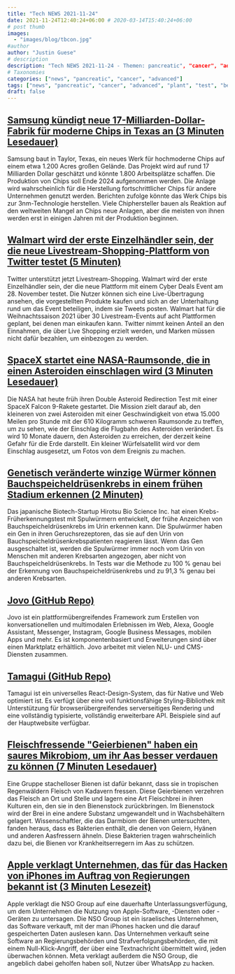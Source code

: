 ```yaml
---
title: "Tech NEWS 2021-11-24"
date: 2021-11-24T12:40:24+06:00 # 2020-03-14T15:40:24+06:00
# post thumb
images:
  - "images/blog/tbcon.jpg"
#author
author: "Justin Guese"
# description
description: "Tech NEWS 2021-11-24 - Themen: pancreatic", "cancer", "advanced"
# Taxonomies
categories: ["news", "pancreatic", "cancer", "advanced"]
tags: ["news", "pancreatic", "cancer", "advanced", "plant", "test", "bees"]
draft: false
---
```


## [Samsung kündigt neue 17-Milliarden-Dollar-Fabrik für moderne Chips in Texas an (3 Minuten Lesedauer)](https://www.theverge.com/2021/11/23/22245325/samsung-building-chipmaking-fab-texas-taylor)

 Samsung baut in Taylor, Texas, ein neues Werk für hochmoderne Chips auf einem etwa 1.200 Acres großen Gelände. Das Projekt wird auf rund 17 Milliarden Dollar geschätzt und könnte 1.800 Arbeitsplätze schaffen. Die Produktion von Chips soll Ende 2024 aufgenommen werden. Die Anlage wird wahrscheinlich für die Herstellung fortschrittlicher Chips für andere Unternehmen genutzt werden. Berichten zufolge könnte das Werk Chips bis zur 3nm-Technologie herstellen. Viele Chiphersteller bauen als Reaktion auf den weltweiten Mangel an Chips neue Anlagen, aber die meisten von ihnen werden erst in einigen Jahren mit der Produktion beginnen.

## [Walmart wird der erste Einzelhändler sein, der die neue Livestream-Shopping-Plattform von Twitter testet (5 Minuten)](https://techcrunch.com/2021/11/22/walmart-will-be-the-first-retailer-to-test-twitters-new-livestream-shopping-platform/)

 Twitter unterstützt jetzt Livestream-Shopping. Walmart wird der erste Einzelhändler sein, der die neue Plattform mit einem Cyber Deals Event am 28. November testet. Die Nutzer können sich eine Live-Übertragung ansehen, die vorgestellten Produkte kaufen und sich an der Unterhaltung rund um das Event beteiligen, indem sie Tweets posten. Walmart hat für die Weihnachtssaison 2021 über 30 Livestream-Events auf acht Plattformen geplant, bei denen man einkaufen kann. Twitter nimmt keinen Anteil an den Einnahmen, die über Live Shopping erzielt werden, und Marken müssen nicht dafür bezahlen, um einbezogen zu werden.

## [SpaceX startet eine NASA-Raumsonde, die in einen Asteroiden einschlagen wird (3 Minuten Lesedauer)](https://www.cnbc.com/2021/11/23/spacex-launching-nasa-dart-spacecraft-to-crash-into-an-asteroid.html)

 Die NASA hat heute früh ihren Double Asteroid Redirection Test mit einer SpaceX Falcon 9-Rakete gestartet. Die Mission zielt darauf ab, den kleineren von zwei Asteroiden mit einer Geschwindigkeit von etwa 15.000 Meilen pro Stunde mit der 610 Kilogramm schweren Raumsonde zu treffen, um zu sehen, wie der Einschlag die Flugbahn des Asteroiden verändert. Es wird 10 Monate dauern, den Asteroiden zu erreichen, der derzeit keine Gefahr für die Erde darstellt. Ein kleiner Würfelsatellit wird vor dem Einschlag ausgesetzt, um Fotos von dem Ereignis zu machen.

## [Genetisch veränderte winzige Würmer können Bauchspeicheldrüsenkrebs in einem frühen Stadium erkennen (2 Minuten)](https://interestingengineering.com/genetically-modified-tiny-worms-can-detect-pancreatic-cancer-at-an-early-stage)

 Das japanische Biotech-Startup Hirotsu Bio Science Inc. hat einen Krebs-Früherkennungstest mit Spulwürmern entwickelt, der frühe Anzeichen von Bauchspeicheldrüsenkrebs im Urin erkennen kann. Die Spulwürmer haben ein Gen in ihren Geruchsrezeptoren, das sie auf den Urin von Bauchspeicheldrüsenkrebspatienten reagieren lässt. Wenn das Gen ausgeschaltet ist, werden die Spulwürmer immer noch vom Urin von Menschen mit anderen Krebsarten angezogen, aber nicht von Bauchspeicheldrüsenkrebs. In Tests war die Methode zu 100 % genau bei der Erkennung von Bauchspeicheldrüsenkrebs und zu 91,3 % genau bei anderen Krebsarten.

## [Jovo (GitHub Repo)](https://github.com/jovotech/jovo-framework)

 Jovo ist ein plattformübergreifendes Framework zum Erstellen von konversationellen und multimodalen Erlebnissen im Web, Alexa, Google Assistant, Messenger, Instagram, Google Business Messages, mobilen Apps und mehr. Es ist komponentenbasiert und Erweiterungen sind über einen Marktplatz erhältlich. Jovo arbeitet mit vielen NLU- und CMS-Diensten zusammen.

## [Tamagui (GitHub Repo)](https://github.com/tamagui/tamagui)

 Tamagui ist ein universelles React-Design-System, das für Native und Web optimiert ist. Es verfügt über eine voll funktionsfähige Styling-Bibliothek mit Unterstützung für browserübergreifendes serverseitiges Rendering und eine vollständig typisierte, vollständig erweiterbare API. Beispiele sind auf der Hauptwebsite verfügbar.

## [Fleischfressende "Geierbienen" haben ein saures Mikrobiom, um ihr Aas besser verdauen zu können (7 Minuten Lesedauer)](https://arstechnica.com/science/2021/11/carnivorous-vulture-bees-have-acidic-microbiomes-to-better-digest-their-carrion/)

 Eine Gruppe stachelloser Bienen ist dafür bekannt, dass sie in tropischen Regenwäldern Fleisch von Kadavern fressen. Diese Geierbienen verzehren das Fleisch an Ort und Stelle und lagern eine Art Fleischbrei in ihren Kulturen ein, den sie in den Bienenstock zurückbringen. Im Bienenstock wird der Brei in eine andere Substanz umgewandelt und in Wachsbehältern gelagert. Wissenschaftler, die das Darmbiom der Bienen untersuchten, fanden heraus, dass es Bakterien enthält, die denen von Geiern, Hyänen und anderen Aasfressern ähneln. Diese Bakterien tragen wahrscheinlich dazu bei, die Bienen vor Krankheitserregern im Aas zu schützen.

## [Apple verklagt Unternehmen, das für das Hacken von iPhones im Auftrag von Regierungen bekannt ist (3 Minuten Lesezeit)](https://www.cnbc.com/2021/11/23/apple-sues-nso-group-company-known-for-hacking-iphones-on-behalf-of-governments.html)

 Apple verklagt die NSO Group auf eine dauerhafte Unterlassungsverfügung, um dem Unternehmen die Nutzung von Apple-Software, -Diensten oder -Geräten zu untersagen. Die NSO Group ist ein israelisches Unternehmen, das Software verkauft, mit der man iPhones hacken und die darauf gespeicherten Daten auslesen kann. Das Unternehmen verkauft seine Software an Regierungsbehörden und Strafverfolgungsbehörden, die mit einem Null-Klick-Angriff, der über eine Textnachricht übermittelt wird, jeden überwachen können. Meta verklagt außerdem die NSO Group, die angeblich dabei geholfen haben soll, Nutzer über WhatsApp zu hacken.

